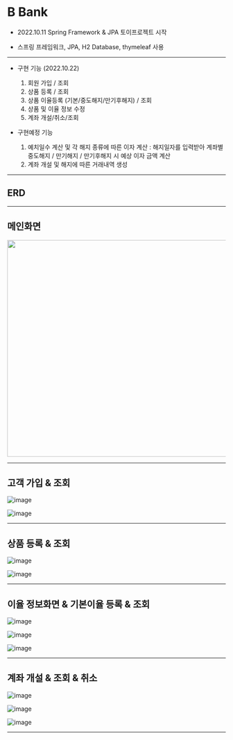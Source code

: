 # B Bank
  
  * 2022.10.11 Spring Framework & JPA 토이프로젝트 시작
  - 스프링 프레임워크, JPA, H2 Database, thymeleaf 사용
---
  
  - 구현 기능 (2022.10.22)  
    1. 회원 가입 / 조회
    2. 상품 등록 / 조회
    3. 상품 이율등록 (기본/중도해지/만기후해지) / 조회
    4. 상품 및 이율 정보 수정
    5. 계좌 개설/취소/조회
   
  - 구현예정 기능
    1. 예치일수 계산 및 각 해지 종류에 따른 이자 계산 : 해지일자를 입력받아 계좌별 중도해지 / 만기해지 / 만기후해지 시 예상 이자 금액 계산
    2. 계좌 개설 및 해지에 따른 거래내역 생성
    
 ---
## ERD
 
 
 ---
 
## 메인화면
<img src="https://user-images.githubusercontent.com/108581627/197326905-888e852b-0a93-4fe3-9641-28f47ca631f8.png" width="800" height="500"/>

---
## 고객 가입 & 조회
![image](https://user-images.githubusercontent.com/108581627/197326915-0f228543-462d-4e70-9985-269ab2f51874.png)

![image](https://user-images.githubusercontent.com/108581627/197326919-60010059-640f-4cf4-9904-95784a9cc509.png)

---
## 상품 등록 & 조회
![image](https://user-images.githubusercontent.com/108581627/197326935-6a060857-d60d-4eea-a8dc-4c5ceaf64e3e.png)

![image](https://user-images.githubusercontent.com/108581627/197326942-2df16ef1-0f52-43c0-814c-cfca4d3b92f8.png)

---
## 이율 정보화면 & 기본이율 등록 & 조회
![image](https://user-images.githubusercontent.com/108581627/197326946-97d02417-cf08-47cf-a03d-055892266073.png)

![image](https://user-images.githubusercontent.com/108581627/197326952-e3d8d501-4e98-46dc-8c00-7d3309edcd27.png)

![image](https://user-images.githubusercontent.com/108581627/197326970-2f7a5e6a-ba96-44a7-b4cc-8a2410a32323.png)

---
## 계좌 개설 & 조회 & 취소
![image](https://user-images.githubusercontent.com/108581627/197326986-069b3237-a4f9-4d39-b04d-8834e01355a2.png)

![image](https://user-images.githubusercontent.com/108581627/197326998-c5a22dc2-9ce9-49b3-a98d-950bf88e4f90.png)

![image](https://user-images.githubusercontent.com/108581627/197327102-eacad6ac-0dab-4ecf-b50a-755fdbf671c3.png)

---

